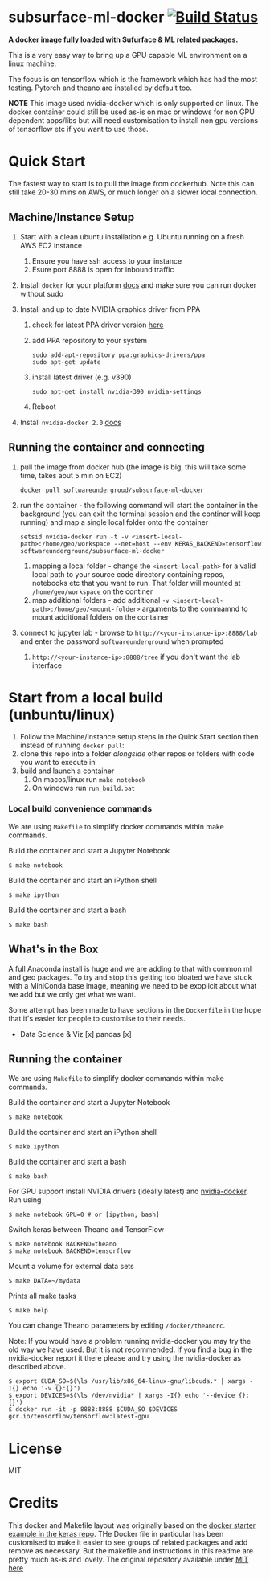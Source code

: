 # subsurface-ml-docker [![Build Status](https://travis-ci.org/softwareunderground/subsurface-ml-docker.svg?branch=master)](https://travis-ci.org/softwareunderground/subsurface-ml-docker)
__A docker image fully loaded with Sufurface & ML related packages.__

This is a very easy way to bring up a GPU capable ML environment on a linux machine. 

The focus is on tensorflow which is the framework which has had the most testing. Pytorch and theano are installed by default too.

**NOTE** This image used nvidia-docker which is only supported on linux. The docker container could still be used as-is on mac or windows for non GPU dependent apps/libs but will need customisation to install non gpu versions of tensorflow etc if you want to use those.

# Quick Start

The fastest way to start is to pull the image from dockerhub. Note this can still take 20-30 mins on AWS, or much longer on a slower local connection.

## Machine/Instance Setup

 1. Start with a clean ubuntu installation e.g. Ubuntu running on a fresh AWS EC2 instance
    1. Ensure you have ssh access to your instance
    1. Esure port 8888 is open for inbound traffic
 1. Install `docker` for your platform [docs](https://docs.docker.com/installation/) and make sure you can run docker without sudo
 1.  Install and up to date NVIDIA graphics driver from PPA
     1. check for latest PPA driver version [here](https://launchpad.net/~graphics-drivers/+archive/ubuntu/ppa)
     1. add PPA repository to your system

            sudo add-apt-repository ppa:graphics-drivers/ppa
            sudo apt-get update
     1. install latest driver (e.g. v390)

            sudo apt-get install nvidia-390 nvidia-settings

     1. Reboot

 1. Install `nvidia-docker 2.0` [docs](https://github.com/NVIDIA/nvidia-docker/wiki/Installation-(version-2.0))

## Running the container and connecting
 1. pull the image from docker hub (the image is big, this will take some time, takes aout 5 min on EC2)

        docker pull softwareundergroud/subsurface-ml-docker

 1. run the container - the following command will start the container in the background (you can exit the terminal session and the continer will keep running) and map a single local folder onto the container
        
        setsid nvidia-docker run -t -v <insert-local-path>:/home/geo/workspace --net=host --env KERAS_BACKEND=tensorflow softwareunderground/subsurface-ml-docker
    
    1. mapping a local folder - change the `<insert-local-path>` for a valid local path to your source code directory containing repos, notebooks etc that you want to run. That folder will mounted at `/home/geo/workspace` on the continer
    1. map additional folders - add additional `-v <insert-local-path>:/home/geo/<mount-folder>` arguments to the commamnd to mount additional folders on the container

 1. connect to jupyter lab - browse to `http://<your-instance-ip>:8888/lab` and enter the password `softwareunderground` when prompted
    1. `http://<your-instance-ip>:8888/tree` if you don't want the lab interface


# Start from a local build (unbuntu/linux)
 1. Follow the Machine/Instance setup steps in the Quick Start section then instead of running `docker pull`:
 1. clone this repo into a folder *alongside* other repos or folders with code you want to execute in
 1. build and launch a container
    1. On macos/linux run `make notebook`
    1. On windows run `run_build.bat`

### Local build convenience commands
We are using `Makefile` to simplify docker commands within make commands.

Build the container and start a Jupyter Notebook

    $ make notebook

Build the container and start an iPython shell

    $ make ipython

Build the container and start a bash

    $ make bash

## What's in the Box
A full Anaconda install is huge and we are adding to that with common ml and geo packages. To try and stop this getting too bloated we have stuck with a MiniConda base image, meaning we need to be exoplicit about what we add but we only get what we want.

Some attempt has been made to have sections in the `Dockerfile` in the hope that it's easier for people to customise to their needs.
 
 - Data Science & Viz
 [x] pandas
 [x] 

## Running the container

We are using `Makefile` to simplify docker commands within make commands.

Build the container and start a Jupyter Notebook

    $ make notebook

Build the container and start an iPython shell

    $ make ipython

Build the container and start a bash

    $ make bash

For GPU support install NVIDIA drivers (ideally latest) and
[nvidia-docker](https://github.com/NVIDIA/nvidia-docker). Run using

    $ make notebook GPU=0 # or [ipython, bash]

Switch keras between Theano and TensorFlow

    $ make notebook BACKEND=theano
    $ make notebook BACKEND=tensorflow

Mount a volume for external data sets

    $ make DATA=~/mydata

Prints all make tasks

    $ make help

You can change Theano parameters by editing `/docker/theanorc`.

Note: If you would have a problem running nvidia-docker you may try the old way
we have used. But it is not recommended. If you find a bug in the nvidia-docker report
it there please and try using the nvidia-docker as described above.

    $ export CUDA_SO=$(\ls /usr/lib/x86_64-linux-gnu/libcuda.* | xargs -I{} echo '-v {}:{}')
    $ export DEVICES=$(\ls /dev/nvidia* | xargs -I{} echo '--device {}:{}')
    $ docker run -it -p 8888:8888 $CUDA_SO $DEVICES gcr.io/tensorflow/tensorflow:latest-gpu

# License
MIT

# Credits
This docker and Makefile layout was originally based on the [docker starter example in the keras repo](https://github.com/keras-team/keras/tree/master/docker). THe Docker file in particular has been customised to make it easier to see groups of related packages and add remove as necessary. But the makefile and instructions in this readme are pretty much as-is and lovely. The original repository available under [MIT here](https://github.com/keras-team/keras/blob/master/LICENSE)